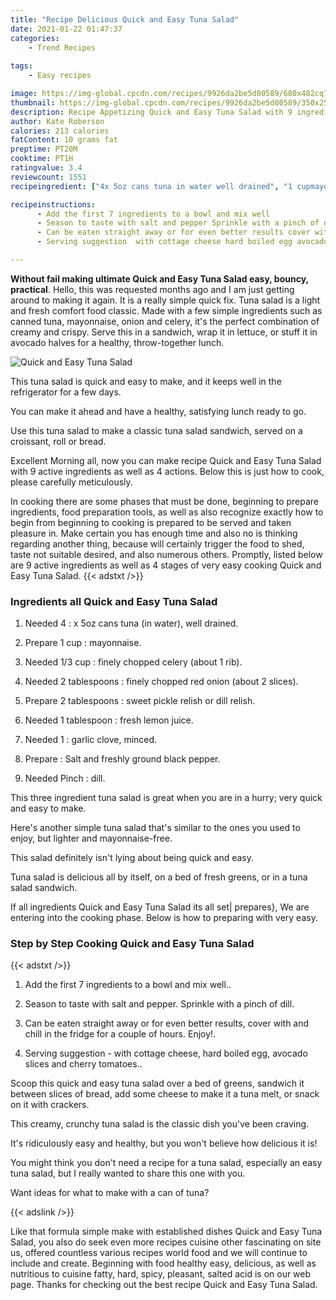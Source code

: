 ```yaml
---
title: "Recipe Delicious Quick and Easy Tuna Salad"
date: 2021-01-22 01:47:37
categories:
    - Trend Recipes
    
tags:
    - Easy recipes

image: https://img-global.cpcdn.com/recipes/9926da2be5d80589/680x482cq70/quick-and-easy-tuna-salad-recipe-main-photo.jpg
thumbnail: https://img-global.cpcdn.com/recipes/9926da2be5d80589/350x250cq70/quick-and-easy-tuna-salad-recipe-main-photo.jpg
description: Recipe Appetizing Quick and Easy Tuna Salad with 9 ingredients and 4 stages of easy cooking.
author: Kate Roberson
calories: 213 calories
fatContent: 10 grams fat
preptime: PT20M
cooktime: PT1H
ratingvalue: 3.4
reviewcount: 1551
recipeingredient: ["4x 5oz cans tuna in water well drained", "1 cupmayonnaise", "1/3 cupfinely chopped celery about 1 rib", "2 tablespoonsfinely chopped red onion about 2 slices", "2 tablespoonssweet pickle relish or dill relish", "1 tablespoonfresh lemon juice", "1garlic clove minced", "Salt and freshly ground black pepper", "Pinchdill"]

recipeinstructions: 
      - Add the first 7 ingredients to a bowl and mix well 
      - Season to taste with salt and pepper Sprinkle with a pinch of dill 
      - Can be eaten straight away or for even better results cover with and chill in the fridge for a couple of hours Enjoy 
      - Serving suggestion  with cottage cheese hard boiled egg avocado slices and cherry tomatoes

---
```




**Without fail making ultimate Quick and Easy Tuna Salad easy, bouncy, practical**. Hello, this was requested months ago and I am just getting around to making it again. It is a really simple quick fix. Tuna salad is a light and fresh comfort food classic. Made with a few simple ingredients such as canned tuna, mayonnaise, onion and celery, it&#39;s the perfect combination of creamy and crispy. Serve this in a sandwich, wrap it in lettuce, or stuff it in avocado halves for a healthy, throw-together lunch.


![Quick and Easy Tuna Salad](https://img-global.cpcdn.com/recipes/9926da2be5d80589/680x482cq70/quick-and-easy-tuna-salad-recipe-main-photo.jpg "Quick and Easy Tuna Salad")



This tuna salad is quick and easy to make, and it keeps well in the refrigerator for a few days.

You can make it ahead and have a healthy, satisfying lunch ready to go.

Use this tuna salad to make a classic tuna salad sandwich, served on a croissant, roll or bread.


Excellent Morning all, now you can make recipe Quick and Easy Tuna Salad with 9 active ingredients as well as 4 actions. Below this is just how to cook, please carefully meticulously.

In cooking there are some phases that must be done, beginning to prepare ingredients, food preparation tools, as well as also recognize exactly how to begin from beginning to cooking is prepared to be served and taken pleasure in. Make certain you has enough time and also no is thinking regarding another thing, because will certainly trigger the food to shed, taste not suitable desired, and also numerous others. Promptly, listed below are 9 active ingredients as well as 4 stages of very easy cooking Quick and Easy Tuna Salad.
{{< adstxt />}}

### Ingredients all Quick and Easy Tuna Salad


1. Needed 4 : x 5oz cans tuna (in water), well drained.

1. Prepare 1 cup : mayonnaise.

1. Needed 1/3 cup : finely chopped celery (about 1 rib).

1. Needed 2 tablespoons : finely chopped red onion (about 2 slices).

1. Prepare 2 tablespoons : sweet pickle relish or dill relish.

1. Needed 1 tablespoon : fresh lemon juice.

1. Needed 1 : garlic clove, minced.

1. Prepare  : Salt and freshly ground black pepper.

1. Needed Pinch : dill.


This three ingredient tuna salad is great when you are in a hurry; very quick and easy to make.

Here&#39;s another simple tuna salad that&#39;s similar to the ones you used to enjoy, but lighter and mayonnaise-free.

This salad definitely isn&#39;t lying about being quick and easy.

Tuna salad is delicious all by itself, on a bed of fresh greens, or in a tuna salad sandwich.


If all ingredients Quick and Easy Tuna Salad its all set| prepares}, We are entering into the cooking phase. Below is how to preparing with very easy.

### Step by Step Cooking Quick and Easy Tuna Salad

{{< adstxt />}}


1. Add the first 7 ingredients to a bowl and mix well..



1. Season to taste with salt and pepper. Sprinkle with a pinch of dill.



1. Can be eaten straight away or for even better results, cover with and chill in the fridge for a couple of hours. Enjoy!.



1. Serving suggestion - with cottage cheese, hard boiled egg, avocado slices and cherry tomatoes..




Scoop this quick and easy tuna salad over a bed of greens, sandwich it between slices of bread, add some cheese to make it a tuna melt, or snack on it with crackers.

This creamy, crunchy tuna salad is the classic dish you&#39;ve been craving.

It&#39;s ridiculously easy and healthy, but you won&#39;t believe how delicious it is!

You might think you don&#39;t need a recipe for a tuna salad, especially an easy tuna salad, but I really wanted to share this one with you.

Want ideas for what to make with a can of tuna?


{{< adslink />}}

Like that formula simple make with established dishes Quick and Easy Tuna Salad, you also do seek even more recipes cuisine other fascinating on site us, offered countless various recipes world food and we will continue to include and create. Beginning with food healthy easy, delicious, as well as nutritious to cuisine fatty, hard, spicy, pleasant, salted acid is on our web page. Thanks for checking out the best recipe Quick and Easy Tuna Salad.
